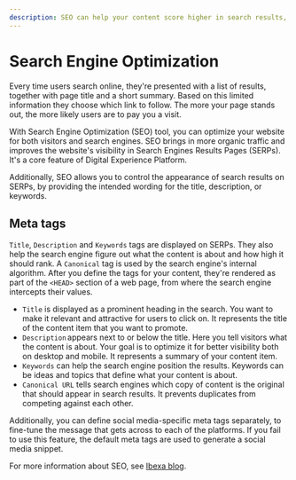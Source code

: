 ```yaml
---
description: SEO can help your content score higher in search results, which leads to greater visibility.
---
```


# Search Engine Optimization

Every time users search online, they're presented with a list of results, together with page title and a short summary.
Based on this limited information they choose which link to follow.
The more your page stands out, the more likely users are to pay you a visit.

With Search Engine Optimization (SEO) tool, you can optimize your website for both visitors and search engines.
SEO brings in more organic traffic and improves the website's visibility in Search Engines Results Pages (SERPs).
It's a core feature of Digital Experience Platform.

Additionally, SEO allows you to control the appearance of search results on SERPs, by providing the intended wording for the title, description, or keywords.

## Meta tags

`Title`, `Description` and `Keywords` tags are displayed on SERPs.
They also help the search engine figure out what the content is about and how high it should rank.
A `Canonical` tag is used by the search engine's internal algorithm.
After you define the tags for your content, they're rendered as part of the `<HEAD>` section of a web page, from where the search engine intercepts their values.

- `Title` is displayed as a prominent heading in the search. You want to make it relevant and attractive for users to click on.
It represents the title of the content item that you want to promote.
- `Description` appears next to or below the title. Here you tell visitors what the content is about.
Your goal is to optimize it for better visibility both on desktop and mobile.
It represents a summary of your content item.
- `Keywords` can help the search engine position the results.
Keywords can be ideas and topics that define what your content is about.
- `Canonical URL` tells search engines which copy of content is the original that should appear in search results.
It prevents duplicates from competing against each other.

Additionally, you can define social media-specific meta tags separately, to fine-tune the message that gets across to each of the platforms.
If you fail to use this feature, the default meta tags are used to generate a social media snippet.

For more information about SEO, see [Ibexa blog](https://www.ibexa.co/blog/five-useful-seo-techniques-for-ez-platform-developers).
